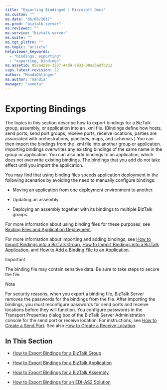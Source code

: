 ```yaml
---
title: "Exporting Bindings6 | Microsoft Docs"
ms.custom: ""
ms.date: "06/08/2017"
ms.prod: "biztalk-server"
ms.reviewer: ""
ms.service: "biztalk-server"
ms.suite: ""
ms.tgt_pltfrm: ""
ms.topic: "article"
helpviewer_keywords: 
  - "bindings, exporting"
  - "exporting, bindings"
ms.assetid: 052a429e-3237-44d4-8933-00aa5edfb212
caps.latest.revision: 22
author: "MandiOhlinger"
ms.author: "mandia"
manager: "anneta"
---
```

# Exporting Bindings
The topics in this section describe how to export bindings for a BizTalk group, assembly, or application into an .xml file. (Bindings define how hosts, send ports, send port groups, receive ports, receive locations, parties are associated with orchestrations, pipelines, maps, and schemas.) You can then import the bindings from the .xml file into another group or application. Importing bindings overwrites any existing bindings of the same name in the group or application. You can also add bindings to an application, which does not overwrite existing bindings. The bindings that you add do not take effect until you import the application.  
  
 You may find that using binding files speeds application deployment in the following scenarios by avoiding the need to manually configure bindings:  
  
-   Moving an application from one deployment environment to another.  
  
-   Updating an assembly.  
  
-   Deploying an assembly together with its bindings to multiple BizTalk groups.  
  
 For more information about using binding files for these purposes, see [Binding Files and Application Deployment](../core/binding-files-and-application-deployment.md).  
  
 For more information about importing and adding bindings, see [How to Import Bindings into a BizTalk Group](../core/how-to-import-bindings-into-a-biztalk-group.md), [How to Import Bindings into a BizTalk Application](../core/how-to-import-bindings-into-a-biztalk-application.md), and [How to Add a Binding File to an Application](../core/how-to-add-a-binding-file-to-an-application2.md).  
  
> [!IMPORTANT]
>  The binding file may contain sensitive data. Be sure to take steps to secure the file.  
  
> [!NOTE]
>  For security reasons, when you export a binding file, BizTalk Server removes the passwords for the bindings from the file. After importing the bindings, you must reconfigure passwords for send ports and receive locations before they will function. You configure passwords in the Transport Properties dialog box of the BizTalk Server Administration console for the send port or receive location. For instructions, see [How to Create a Send Port](../core/how-to-create-a-send-port2.md). See also [How to Create a Receive Location](../core/how-to-create-a-receive-location.md).  
  
## In This Section  
  
-   [How to Export Bindings for a BizTalk Group](../core/how-to-export-bindings-for-a-biztalk-group.md)  
  
-   [How to Export Bindings for a BizTalk Application](../core/how-to-export-bindings-for-a-biztalk-application.md)  
  
-   [How to Export Bindings for a BizTalk Assembly](../core/how-to-export-bindings-for-a-biztalk-assembly.md)  
  
-   [How to Export Bindings for an EDI-AS2 Solution](../core/how-to-export-bindings-for-an-edi-as2-solution.md)